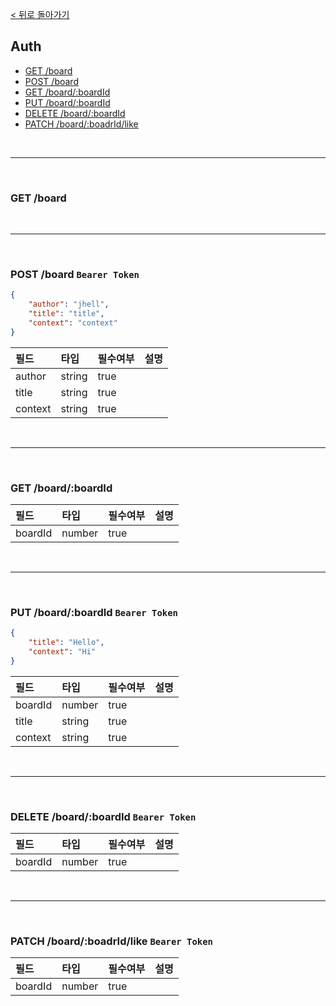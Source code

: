 [< 뒤로 돌아가기](./README.md)

## Auth

- [GET /board](./BOARD.md#get-board)
- [POST /board](./BOARD.md#post-board)
- [GET /board/:boardId](./BOARD.md#get-boardboardid)
- [PUT /board/:boardId](./BOARD.md#put-boardboardid)
- [DELETE /board/:boardId](./BOARD.md#delete-boardboardid)
- [PATCH /board/:boadrId/like](./BOARD.md#patch-boardboadridlike)

<br><hr><br>

### GET /board

<br><hr><br>

### POST /board `Bearer Token`

```json
{
    "author": "jhell",
    "title": "title",
    "context": "context"
}
```

| 필드            | 타입   | 필수여부 | 설명 |
| :-------------- | :----- | :------ | :--- |
| author          | string | true    |      |
| title           | string | true    |      |
| context         | string | true    |      |

<br><hr><br>

### GET /board/:boardId

| 필드            | 타입   | 필수여부 | 설명 |
| :-------------- | :----- | :------ | :--- |
| boardId         | number | true    |      |

<br><hr><br>

### PUT /board/:boardId `Bearer Token`

```json
{
	"title": "Hello",
	"context": "Hi"
}
```
| 필드             | 타입   | 필수여부 | 설명 |
| :-------------- | :----- | :------ | :--- |
| boardId         | number | true    |      |
| title           | string | true    |      |
| context         | string | true    |      |

<br><hr><br>

### DELETE /board/:boardId `Bearer Token`

| 필드             | 타입   | 필수여부 | 설명 |
| :-------------- | :----- | :------ | :--- |
| boardId         | number | true    |      |

<br><hr><br>

### PATCH /board/:boadrId/like `Bearer Token`

| 필드             | 타입   | 필수여부 | 설명 |
| :-------------- | :----- | :------ | :--- |
| boardId         | number | true    |      |
